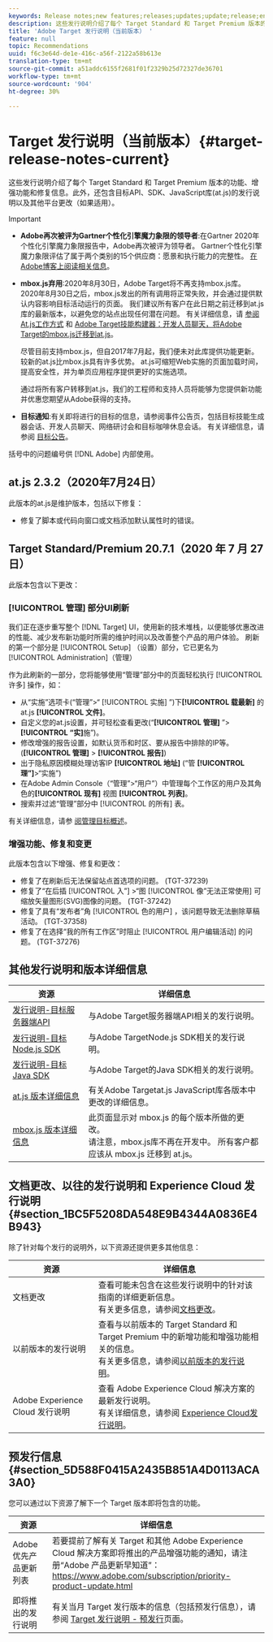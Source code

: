 ```yaml
---
keywords: Release notes;new features;releases;updates;update;release;enhancement;enhancements;fixes;bug fixes;updates
description: 这些发行说明介绍了每个 Target Standard 和 Target Premium 版本的功能、增强功能、修复信息和已知问题。
title: 'Adobe Target 发行说明（当前版本） '
feature: null
topic: Recommendations
uuid: f6c3e64d-de1e-416c-a56f-2122a58b613e
translation-type: tm+mt
source-git-commit: a51addc6155f2681f01f2329b25d72327de36701
workflow-type: tm+mt
source-wordcount: '904'
ht-degree: 30%

---
```



# Target 发行说明（当前版本）{#target-release-notes-current}

这些发行说明介绍了每个 Target Standard 和 Target Premium 版本的功能、增强功能和修复信息。此外，还包含目标API、SDK、JavaScript库(at.js)的发行说明以及其他平台更改（如果适用）。

>[!IMPORTANT]
>
>* **Adobe再次被评为Gartner个性化引擎魔力象限的领导者**:在Gartner 2020年个性化引擎魔力象限报告中，Adobe再次被评为领导者。 Gartner个性化引擎魔力象限评估了属于两个类别的15个供应商：愿景和执行能力的完整性。 [在Adobe博客上阅读相关信息](https://theblog.adobe.com/adobe-again-named-leader-in-gartner-magic-quadrant-for-personalization-engines/)。
   >
   >
* **mbox.js弃用**:2020年8月30日，Adobe Target将不再支持mbox.js库。 2020年8月30日之后，mbox.js发出的所有调用将正常失败，并会通过提供默认内容影响目标活动运行的页面。 我们建议所有客户在此日期之前迁移到at.js库的最新版本，以避免您的站点出现任何潜在问题。 有关详细信息，请 [参阅At.js工作方式](/help/c-implementing-target/c-implementing-target-for-client-side-web/c-how-atjs-works/how-atjs-works.md) 和 [Adobe Target技能构建器：开发人员聊天，将Adobe Target的mbox.js迁移到at.js](https://seminars.adobeconnect.com/ptdo6mfo6qn6/?proto=true)。
   >
   >   
   尽管目前支持mbox.js，但自2017年7月起，我们便未对此库提供功能更新。 较新的at.js比mbox.js具有许多优势。 at.js可缩短Web实施的页面加载时间，提高安全性，并为单页应用程序提供更好的实施选项。
   >
   >   
   通过将所有客户转移到at.js，我们的工程师和支持人员将能够为您提供新功能并优惠您期望从Adobe获得的支持。
   >
   >
* **目标通知**:有关即将进行的目标的信息，请参阅事件公告页，包括目标技能生成器会话、开发人员聊天、网络研讨会和目标咖啡休息会话。 有关详细信息，请参阅 [目标公告](/help/r-release-notes/target-announcements.md)。


括号中的问题编号供 [!DNL Adobe] 内部使用。

## at.js 2.3.2（2020年7月24日）

此版本的at.js是维护版本，包括以下修复：

* 修复了脚本或代码向窗口或文档添加默认属性时的错误。

## Target Standard/Premium 20.7.1（2020 年 7 月 27 日） 

此版本包含以下更改：

### [!UICONTROL 管理] 部分UI刷新

我们正在逐步重写整个 [!DNL Target] UI，使用新的技术堆栈，以便能够优惠改进的性能、减少发布新功能时所需的维护时间以及改善整个产品的用户体验。 刷新的第一个部分是 [!UICONTROL Setup] （设置）部分，它已更名为 [!UICONTROL Administration]（管理）

作为此刷新的一部分，您将能够使用“管理”部分中的页面轻松执行 [!UICONTROL 许多] 操作，如：

* 从“实施”选项卡(“管理”>“ [!UICONTROL 实施] ”)下&#x200B;**[!UICONTROL 载最新]** 的at.js **[!UICONTROL 文件]**。
* 自定义您的at.js设置，并可轻松查看更改(“**[!UICONTROL 管理]** ”> **[!UICONTROL “实]**&#x200B;施”)。
* 修改增强的报告设置，如默认货币和时区、要从报告中排除的IP等。 (**[!UICONTROL 管理]** > **[!UICONTROL 报告]**)
* 出于隐私原因模糊处理访客IP **[!UICONTROL 地址]** (“管 **[!UICONTROL 理”]**>“实施”)
* 在Adobe Admin Console（“管理”>“用户”）中管理每个工作区的用户及其角色的&#x200B;**[!UICONTROL 现有]** 视图 **[!UICONTROL 列表]**。
* 搜索并过滤“管理”部分中 [!UICONTROL 的所有] 表。

有关详细信息，请参 [阅管理目标概述](/help/administrating-target/administrating-target.md)。

### 增强功能、修复和变更

此版本包含以下增强、修复和更改：

* 修复了在刷新后无法保留站点首选项的问题。 (TGT-37239)
* 修复了“在后插 [!UICONTROL 入”] >“图 [!UICONTROL 像”无法正常使用] 可缩放矢量图形(SVG)图像的问题。 (TGT-37242)
* 修复了具有“发布者”角 [!UICONTROL 色的用户] ，该问题导致无法删除草稿活动。 (TGT-37358)
* 修复了在选择“我的所有工作区”时阻止 [!UICONTROL 用户编辑活动] 的问题。 (TGT-37276)

## 其他发行说明和版本详细信息

| 资源 | 详细信息 |
|--- |--- |
| [发行说明-目标服务器端API](/help/c-implementing-target/c-api-and-sdk-overview/releases-server-side.md) | 与Adobe Target服务器端API相关的发行说明。 |
| [发行说明-目标Node.js SDK](/help/c-implementing-target/c-api-and-sdk-overview/releases-nodejs.md) | 与Adobe TargetNode.js SDK相关的发行说明。 |
| [发行说明-目标Java SDK](/help/c-implementing-target/c-api-and-sdk-overview/releases-target-java-sdk.md) | 与Adobe Target的Java SDK相关的发行说明。 |
| [at.js 版本详细信息](/help/c-implementing-target/c-implementing-target-for-client-side-web/target-atjs-versions.md) | 有关Adobe Targetat.js JavaScript库各版本中更改的详细信息。 |
| [mbox.js 版本详细信息](/help/c-implementing-target/c-implementing-target-for-client-side-web/t-mbox-download/mboxjs-change-log.md) | 此页面显示对 mbox.js 的每个版本所做的更改。<br>请注意，mbox.js库不再在开发中。 所有客户都应该从 mbox.js 迁移到 at.js。 |

## 文档更改、以往的发行说明和 Experience Cloud 发行说明 {#section_1BC5F5208DA548E9B4344A0836E4B943}

除了针对每个发行的说明外，以下资源还提供更多其他信息：

| 资源 | 详细信息 |
|--- |--- |
| 文档更改 | 查看可能未包含在这些发行说明中的针对该指南的详细更新信息。<br>有关更多信息，请参阅[文档更改](../r-release-notes/doc-change.md#reference_366123CF00994BACBBF9BBDF2C4D840C)。 |
| 以前版本的发行说明 | 查看与以前版本的 Target Standard 和 Target Premium 中的新增功能和增强功能相关的信息。<br>有关更多信息，请参阅[以前版本的发行说明](../r-release-notes/release-notes-for-previous-releases.md)。 |
| Adobe Experience Cloud 发行说明 | 查看 Adobe Experience Cloud 解决方案的最新发行说明。<br>有关详细信息，请参阅 [Experience Cloud发行说明](https://docs.adobe.com/content/help/en/release-notes/experience-cloud/current.html)。 |

## 预发行信息 {#section_5D588F0415A2435B851A4D0113ACA3A0}

您可以通过以下资源了解下一个 Target 版本即将包含的功能。

| 资源 | 详细信息 |
|--- |--- |
| Adobe 优先产品更新列表 | 若要提前了解有关 Target 和其他 Adobe Experience Cloud 解决方案即将推出的产品增强功能的通知，请注册“Adobe 产品更新早知道”：<br>[](https://www.adobe.com/subscription/priority-product-update.html)https://www.adobe.com/subscription/priority-product-update.html |
| 即将推出的发行说明 | 有关当月 Target 发行版本的信息（包括预发行信息），请参阅 [Target 发行说明 - 预发行](/help/r-release-notes/target-release-notes.md)页面。 |
